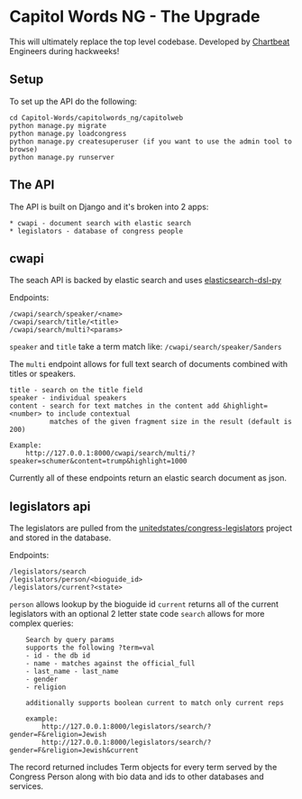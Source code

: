 # Capitol Words NG - The Upgrade

This will ultimately replace the top level codebase. Developed by [Chartbeat](https://www.chartbeat.com) Engineers during hackweeks!

## Setup

To set up the API do the following:

    cd Capitol-Words/capitolwords_ng/capitolweb
    python manage.py migrate
    python manage.py loadcongress
    python manage.py createsuperuser (if you want to use the admin tool to browse)
    python manage.py runserver


## The API

The API is built on Django and it's broken into 2 apps: 

    * cwapi - document search with elastic search
    * legislators - database of congress people
 
## cwapi

The seach API is backed by elastic search and uses [elasticsearch-dsl-py](https://github.com/elastic/elasticsearch-dsl-py)

Endpoints:

    /cwapi/search/speaker/<name>
    /cwapi/search/title/<title>
    /cwapi/search/multi?<params>

`speaker` and `title` take a term match like: `/cwapi/search/speaker/Sanders`

The `multi` endpoint allows for full text search of documents combined with titles or speakers.

    title - search on the title field
    speaker - individual speakers
    content - search for text matches in the content add &highlight=<number> to include contextual
              matches of the given fragment size in the result (default is 200)
    
    Example: 
        http://127.0.0.1:8000/cwapi/search/multi/?speaker=schumer&content=trump&highlight=1000

Currently all of these endpoints return an elastic search document as json.

## legislators api

The legislators are pulled from the [unitedstates/congress-legislators](https://github.com/unitedstates/congress-legislators) project and stored in the database.

Endpoints:

    /legislators/search
    /legislators/person/<bioguide_id>
    /legislators/current?<state>
    
 `person` allows lookup by the bioguide id
 `current` returns all of the current legislators with an optional 2 letter state code
 `search` allows for more complex queries:
 
        Search by query params
        supports the following ?term=val
        - id - the db id
        - name - matches against the official_full
        - last_name - last_name
        - gender
        - religion
            
        additionally supports boolean current to match only current reps
    
        example:
            http://127.0.0.1:8000/legislators/search/?gender=F&religion=Jewish
            http://127.0.0.1:8000/legislators/search/?gender=F&religion=Jewish&current


The record returned includes Term objects for every term served by the Congress Person along with bio data and ids to other databases and services.

